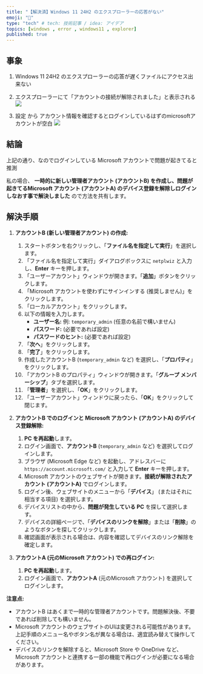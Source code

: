 ```yaml
---
title: "【解決済】Windows 11 24H2 のエクスプローラーの応答がない"
emoji: "🌻"
type: "tech" # tech: 技術記事 / idea: アイデア
topics: [windows , error , windows11 , explorer]
published: true
---
```


## 事象

1. Windows 11 24H2 のエクスプローラーの応答が遅くファイルにアクセス出来ない

2. エクスプローラーにて「アカウントの接続が解除されました」と表示される
![](https://storage.googleapis.com/zenn-user-upload/f080d8ee1266-20250223.png)

3. 設定 から アカウント情報を確認するとログインしているはずのmicrosoftアカウントが空白
![](https://storage.googleapis.com/zenn-user-upload/12ac63d98fe3-20250223.png)

## 結論
上記の通り、なのでログインしている Microsoft アカウントで問題が起きてると推測

私の場合、
**一時的に新しい管理者アカウント (アカウントB) を作成し、問題が起きてるMicrosoft アカウント (アカウントA) のデバイス登録を解除しログインしなおす事で解決しました**
ので方法を共有します。

## 解決手順

1. **アカウントB (新しい管理者アカウント) の作成:**
   1. スタートボタンを右クリックし、「**ファイル名を指定して実行**」を選択します。
   2. 「ファイル名を指定して実行」ダイアログボックスに `netplwiz` と入力し、**Enter** キーを押します。
   3. 「ユーザーアカウント」ウィンドウが開きます。「**追加**」ボタンをクリックします。
   4. 「Microsoft アカウントを使わずにサインインする (推奨しません)」をクリックします。
   5. 「ローカルアカウント」をクリックします。
   6. 以下の情報を入力します。
      * **ユーザー名:**  例:  `temporary_admin` (任意の名前で構いません)
      * **パスワード:**  (必要であれば設定)
      * **パスワードのヒント:** (必要であれば設定)
   7. 「**次へ**」をクリックします。
   8. 「**完了**」をクリックします。
   9. 作成したアカウントB (`temporary_admin` など) を選択し、「**プロパティ**」をクリックします。
   10. 「アカウントB のプロパティ」ウィンドウが開きます。「**グループ メンバーシップ**」タブを選択します。
   11. 「**管理者**」を選択し、「**OK**」をクリックします。
   12. 「ユーザーアカウント」ウィンドウに戻ったら、「**OK**」をクリックして閉じます。

2. **アカウントB でのログインと Microsoft アカウント (アカウントA) のデバイス登録解除:**

   1. **PC を再起動**します。
   2. ログイン画面で、**アカウントB** (`temporary_admin` など) を選択してログインします。
   3. ブラウザ (Microsoft Edge など) を起動し、アドレスバーに `https://account.microsoft.com/` と入力して **Enter** キーを押します。
   4. Microsoft アカウントのウェブサイトが開きます。**接続が解除されたアカウント (アカウントA)** でログインします。
   5. ログイン後、ウェブサイトのメニューから「**デバイス**」 (またはそれに相当する項目) を選択します。
   6. デバイスリストの中から、**問題が発生している PC** を探して選択します。
   7. デバイスの詳細ページで、「**デバイスのリンクを解除**」または「**削除**」のようなボタンを探してクリックします。
   8. 確認画面が表示される場合は、内容を確認してデバイスのリンク解除を確定します。

3. **アカウントA (元のMicrosoft アカウント) での再ログイン:**

   1. **PC を再起動**します。
   2. ログイン画面で、**アカウントA** (元のMicrosoft アカウント) を選択してログインします。

**注意点:**
* アカウントB はあくまで一時的な管理者アカウントです。問題解決後、不要であれば削除しても構いません。
* Microsoft アカウントのウェブサイトのUIは変更される可能性があります。上記手順のメニュー名やボタン名が異なる場合は、適宜読み替えて操作してください。
* デバイスのリンクを解除すると、Microsoft Store や OneDrive など、Microsoft アカウントと連携する一部の機能で再ログインが必要になる場合があります。
